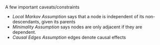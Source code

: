 A few important caveats/constraints
- *Local Markov Assumption* says that a node is independent of its non-descendants, given its parents
- *Minimality Assumption* says nodes are only adjacent if they are dependent.
- *Causal Edges Assumption* edges denote causal effects